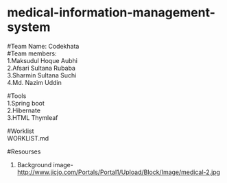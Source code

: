 # medical-information-management-system
#Team Name: Codekhata <br>
#Team members:<br>
1.Maksudul Hoque Aubhi<br>
2.Afsari Sultana Rubaba<br>
3.Sharmin Sultana Suchi<br>
4.Md. Nazim Uddin

#Tools<br>
1.Spring boot <br>
2.Hibernate   <br>
3.HTML Thymleaf <br>

#Worklist<br>
WORKLIST.md

#Resourses
1. Background image- http://www.jicjo.com/Portals/Portal1/Upload/Block/Image/medical-2.jpg
